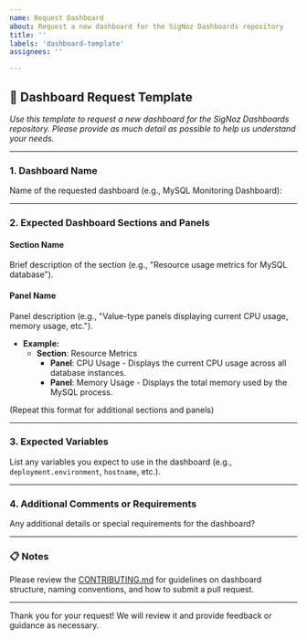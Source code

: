 ```yaml
---
name: Request Dashboard
about: Request a new dashboard for the SigNoz Dashboards repository
title: ''
labels: 'dashboard-template'
assignees: ''

---
```


## 📝 Dashboard Request Template

*Use this template to request a new dashboard for the SigNoz Dashboards repository. Please provide as much detail as possible to help us understand your needs.*

---

### 1. Dashboard Name

Name of the requested dashboard (e.g., MySQL Monitoring Dashboard):

---

### 2. Expected Dashboard Sections and Panels

#### Section Name

Brief description of the section (e.g., "Resource usage metrics for MySQL database").

#### Panel Name

Panel description (e.g., "Value-type panels displaying current CPU usage, memory usage, etc.").

- **Example:**
  - **Section**: Resource Metrics
    - **Panel**: CPU Usage - Displays the current CPU usage across all database instances.
    - **Panel**: Memory Usage - Displays the total memory used by the MySQL process.

(Repeat this format for additional sections and panels)

---

### 3. Expected Variables

List any variables you expect to use in the dashboard (e.g., `deployment.environment`, `hostname`, etc.).

---

### 4. Additional Comments or Requirements

Any additional details or special requirements for the dashboard?

---

### 📋 Notes

Please review the [CONTRIBUTING.md](https://github.com/SigNoz/dashboards/blob/main/CONTRIBUTING.md) for guidelines on dashboard structure, naming conventions, and how to submit a pull request.

---
Thank you for your request! We will review it and provide feedback or guidance as necessary.
